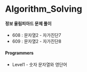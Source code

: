 # Algorithm_Solving
#### 정보 올림피아드 문제 풀이

- 608 : 문자열2 - 자가진단7
- 609 : 문자열2 - 자가진단8



#### Programmers

- Level1 - 숫자 문자열와 영단어
